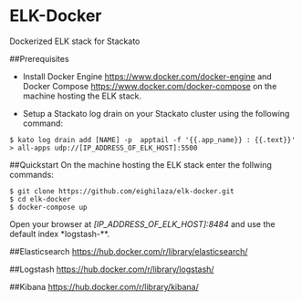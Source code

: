 # ELK-Docker
Dockerized ELK stack for Stackato

##Prerequisites
- Install Docker Engine https://www.docker.com/docker-engine and Docker Compose https://www.docker.com/docker-compose on the machine hosting the ELK stack.

- Setup a Stackato log drain on your Stackato cluster using the following command:
```
$ kato log drain add [NAME] -p  apptail -f '{{.app_name}} : {{.text}}' > all-apps udp://[IP_ADDRESS_OF_ELK_HOST]:5500
```

##Quickstart
On the machine hosting the ELK stack enter the follwing commands:
```
$ git clone https://github.com/eighilaza/elk-docker.git
$ cd elk-docker
$ docker-compose up
```

Open your browser at *[IP_ADDRESS_OF_ELK_HOST]:8484* and use the default index *logstash-**.

##Elasticsearch
https://hub.docker.com/r/library/elasticsearch/

##Logstash
https://hub.docker.com/r/library/logstash/

##Kibana
https://hub.docker.com/r/library/kibana/
